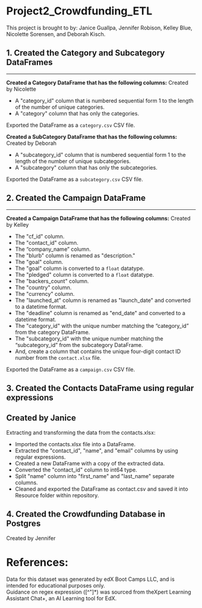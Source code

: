 # Project2_Crowdfunding_ETL
This project is brought to by: Janice Guallpa, Jennifer Robison, Kelley Blue, Nicolette Sorensen, and Deborah Kisch.

## 1. Created the Category and Subcategory DataFrames
---
**Created a Category DataFrame that has the following columns:**
Created by Nicolette
- A "category_id" column that is numbered sequential form 1 to the length of the number of unique categories.
- A "category" column that has only the categories.

Exported the DataFrame as a `category.csv` CSV file.

**Created a SubCategory DataFrame that has the following columns:**
Created by Deborah
- A "subcategory_id" column that is numbered sequential form 1 to the length of the number of unique subcategories.
- A "subcategory" column that has only the subcategories. 

Exported the DataFrame as a `subcategory.csv` CSV file.

## 2. Created the Campaign DataFrame
----
**Created a Campaign DataFrame that has the following columns:**
Created by Kelley
- The "cf_id" column.
- The "contact_id" column.
- The “company_name” column.
- The "blurb" column is renamed as "description."
- The "goal" column.
- The "goal" column is converted to a `float` datatype.
- The "pledged" column is converted to a `float` datatype. 
- The "backers_count" column. 
- The "country" column.
- The "currency" column.
- The "launched_at" column is renamed as "launch_date" and converted to a datetime format. 
- The "deadline" column is renamed as "end_date" and converted to a datetime format.
- The "category_id" with the unique number matching the “category_id” from the category DataFrame. 
- The "subcategory_id" with the unique number matching the “subcategory_id” from the subcategory DataFrame.
- And, create a column that contains the unique four-digit contact ID number from the `contact.xlsx` file.

Exported the DataFrame as a `campaign.csv` CSV file.

## 3. Created the Contacts DataFrame using regular expressions
Created by Janice
---
Extracting and transforming the data from the contacts.xlsx:  

- Imported the contacts.xlsx file into a DataFrame.  
- Extracted the "contact_id", "name", and "email" columns by using regular expressions.  
- Created a new DataFrame with a copy of the extracted data.  
- Converted the "contact_id" column to int64 type.  
- Split "name" column into "first_name" and "last_name" separate columns.  
- Cleaned and exported the DataFrame as contact.csv and saved it into Resource folder within repository.

## 4. Created the Crowdfunding Database in Postgres
Created by Jennifer




# References:
Data for this dataset was generated by edX Boot Camps LLC, and is intended for educational purposes only.  
Guidance on regex expression ([^"]*) was sourced from theXpert Learning Assistant Chat+, an AI Learning tool for EdX.
